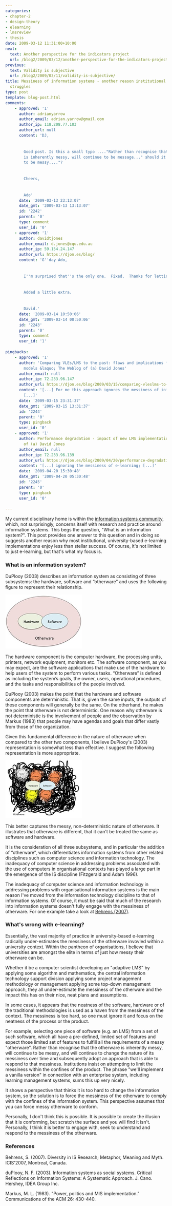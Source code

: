 ```yaml
---
categories:
- chapter-2
- design-theory
- elearning
- lmsreview
- thesis
date: 2009-03-12 11:31:00+10:00
next:
  text: Another perspective for the indicators project
  url: /blog2/2009/03/12/another-perspective-for-the-indicators-project/
previous:
  text: Validity is subjective
  url: /blog2/2009/03/11/validity-is-subjective/
title: Messiness of information systems - another reason institutional e-learning
  struggles
type: post
template: blog-post.html
comments:
    - approved: '1'
      author: adrianyarrow
      author_email: adrian.yarrow@gmail.com
      author_ip: 118.208.77.103
      author_url: null
      content: 'DJ,
    
    
        Good post. Is this a small typo ...."Rather than recognise that the otherware
        is inherently messy, will continue to be message..." should it be ..."will continue
        to be messy...."?
    
    
        Cheers,
    
    
        Ado'
      date: '2009-03-13 23:13:07'
      date_gmt: '2009-03-13 13:13:07'
      id: '2242'
      parent: '0'
      type: comment
      user_id: '0'
    - approved: '1'
      author: davidtjones
      author_email: d.jones@cqu.edu.au
      author_ip: 59.154.24.147
      author_url: https://djon.es/blog/
      content: 'G''day Ado,
    
    
        I''m surprised that''s the only one.  Fixed.  Thanks for letting me know.
    
    
        Added a little extra.
    
    
        David.'
      date: '2009-03-14 10:50:06'
      date_gmt: '2009-03-14 00:50:06'
      id: '2243'
      parent: '0'
      type: comment
      user_id: '1'
    
pingbacks:
    - approved: '1'
      author: 'Comparing VLEs/LMS to the past: flaws and implications for development
        models &laquo; The Weblog of (a) David Jones'
      author_email: null
      author_ip: 72.233.96.147
      author_url: https://djon.es/blog/2009/03/15/comparing-vleslms-to-the-past-flaws-and-implications-for-development-models/
      content: '[...] For me this approach ignores the messiness of information systems.
        [...]'
      date: '2009-03-15 23:31:37'
      date_gmt: '2009-03-15 13:31:37'
      id: '2244'
      parent: '0'
      type: pingback
      user_id: '0'
    - approved: '1'
      author: Performance degradation - impact of new LMS implementation &laquo; The Weblog
        of (a) David Jones
      author_email: null
      author_ip: 72.233.96.139
      author_url: https://djon.es/blog/2009/04/20/performance-degradation-impact-of-new-lms-implementation/
      content: '[...] ignoring the messiness of e-learning; [...]'
      date: '2009-04-20 15:30:48'
      date_gmt: '2009-04-20 05:30:48'
      id: '2245'
      parent: '0'
      type: pingback
      user_id: '0'
    
---
```

My current disciplinary home is within the [information systems community](http://home.aisnet.org/), which, not surprisingly, concerns itself with research and practice around information systems. This begs the question, "What is an information system?". This post provides one answer to this question and in doing so suggests another reason why most institutional, university-based e-learning implementations enjoy less than stellar success. Of course, it's not limited to just e-learning, but that's what my focus is.

### What is an information system?

DuPlooy (2003) describes an information system as consisting of three subsystems: the hardware, software and “otherware” and uses the following figure to represent their relationship.

[![Neat representation of an information system](images/3347386807_5b44918371_m.jpg)](http://www.flickr.com/photos/david_jones/3347386807/ "Neat representation of an information system by David T Jones, on Flickr")

The hardware component is the computer hardware, the processing units, printers, network equipment, monitors etc. The software component, as you may expect, are the software applications that make use of the hardware to help users of the system to perform various tasks. “Otherware” is defined as including the system’s goals, the owner, users, operational procedures, and the tasks and responsibilities of the people involved.

DuPlooy (2003) makes the point that the hardware and software components are deterministic. That is, given the same inputs, the outputs of these components will generally be the same. On the otherhand, he makes the point that otherware is not deterministic. One reason why otherware is not deterministic is the involvement of people and the observation by Markus (1983) that people may have agendas and goals that differ vastly from those of the organization.

Given this fundamental difference in the nature of otherware when compared to the other two components, I believe DuPlooy's (2003) representation is somewhat less than effective. I suggest the following representation is more appropriate.

[![Modified representation of an information system](images/3347373415_e9ba64810c_m.jpg)](http://www.flickr.com/photos/david_jones/3347373415/ "Modified representation of an information system by David T Jones, on Flickr")

This better captures the messy, non-deterministic nature of otherware. It illustrates that otherware is different, that it can't be treated the same as software and hardware.

It is the consideration of all three subsystems, and in particular the addition of “otherware”, which differentiates information systems from other related disciplines such as computer science and information technology. The inadequacy of computer science in addressing problems associated with the use of computers in organisational contexts has played a large part in the emergence of the IS discipline (Fitzgerald and Adam 1996).

The inadequacy of computer science and information technology in addressing problems with organisational information systems is the main reason I've moved from the information technology discipline to that of information systems. Of course, it must be said that much of the research into information systems doesn't fully engage with the messiness of otherware. For one example take a look at [Behrens (2007)](http://aisel.aisnet.org/icis2007/9/).

### What's wrong with e-learning?

Essentially, the vast majority of practice in university-based e-learning radically under-estimates the messiness of the otherware invovled within a university context. Within the pantheon of organisations, I believe that universities are amongst the elite in terms of just how messy their otherware can be.

Whether it be a computer scientist developing an "adaptive LMS" by applying some algorithm and mathematics, the central information technology support division applying some project management methodology or management applying some top-down management approach, they all under-estimate the messiness of the otherware and the impact this has on their nice, neat plans and assumptions.

In some cases, it appears that the neatness of the software, hardware or of the traditional methodologies is used as a haven from the messiness of the context. The messiness is too hard, so one must ignore it and focus on the neatness of the process or the product.

For example, selecting one piece of software (e.g. an LMS) from a set of such software, which all have a pre-defined, limited set of features and expect those limited set of features to fulfill all the requirements of a messy "otherware". Rather than recognise that the otherware is inherently messy, will continue to be messy, and will continue to change the nature of its messiness over time and subsequently adopt an approach that is able to respond to that messiness. Institutions insist on attempting to limit the messiness within the confines of the product. The phrase "we'll implement a vanilla version" in connection with an enterprise system, including learning management systems, sums this up very nicely.

It shows a perspective that thinks it is too hard to change the information system, so the solution is to force the messiness of the otherware to comply with the confines of the information system. This perspective assumes that you can force messy otherware to conform.

Personally, I don't think this is possible. It is possible to create the illusion that it is conforming, but scratch the surface and you will find it isn't. Personally, I think it is better to engage with, seek to understand and respond to the messiness of the otherware.

### References

Behrens, S. (2007). Diversity in IS Research; Metaphor, Meaning and Myth. ICIS'2007, Montreal, Canada.

duPlooy, N. F. (2003). Information systems as social systems. Critical Reflections on Information Systems: A Systematic Approach. J. Cano. Hershey, IDEA Group Inc.

Markus, M. L. (1983). "Power, politics and MIS implementation." Communications of the ACM 26: 430-440.